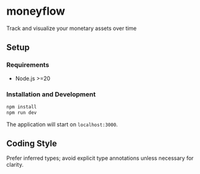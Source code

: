 # moneyflow
Track and visualize your monetary assets over time

## Setup

### Requirements
- Node.js >=20

### Installation and Development
```bash
npm install
npm run dev
```

The application will start on `localhost:3000`.

## Coding Style
Prefer inferred types; avoid explicit type annotations unless necessary for clarity.
